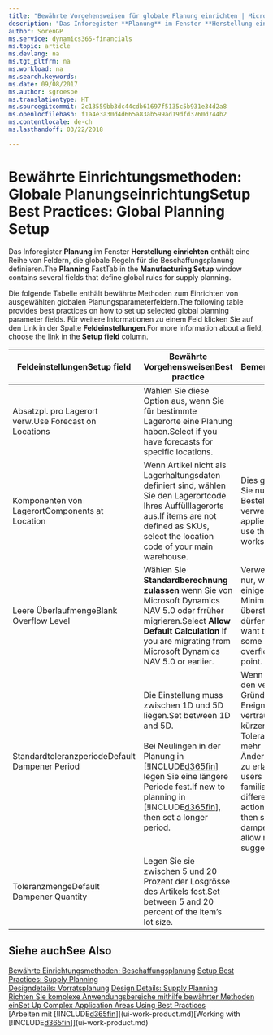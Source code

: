 ```yaml
---
title: "Bewährte Vorgehensweisen für globale Planung einrichten | Microsoft Docs"
description: "Das Inforegister **Planung** im Fenster **Herstellung einrichten** enthält eine Reihe von Feldern, die globale Regeln für die Beschaffungsplanung definieren."
author: SorenGP
ms.service: dynamics365-financials
ms.topic: article
ms.devlang: na
ms.tgt_pltfrm: na
ms.workload: na
ms.search.keywords: 
ms.date: 09/08/2017
ms.author: sgroespe
ms.translationtype: HT
ms.sourcegitcommit: 2c13559bb3dc44cdb61697f5135c5b931e34d2a8
ms.openlocfilehash: f1a4e3a30d4d665a83ab599ad19dfd3760d744b2
ms.contentlocale: de-ch
ms.lasthandoff: 03/22/2018

---
```

# <a name="setup-best-practices-global-planning-setup"></a><span data-ttu-id="1f455-103">Bewährte Einrichtungsmethoden: Globale Planungseinrichtung</span><span class="sxs-lookup"><span data-stu-id="1f455-103">Setup Best Practices: Global Planning Setup</span></span>
<span data-ttu-id="1f455-104">Das Inforegister **Planung** im Fenster **Herstellung einrichten** enthält eine Reihe von Feldern, die globale Regeln für die Beschaffungsplanung definieren.</span><span class="sxs-lookup"><span data-stu-id="1f455-104">The **Planning** FastTab in the **Manufacturing Setup** window contains several fields that define global rules for supply planning.</span></span>  

 <span data-ttu-id="1f455-105">Die folgende Tabelle enthält bewährte Methoden zum Einrichten von ausgewählten globalen Planungsparameterfeldern.</span><span class="sxs-lookup"><span data-stu-id="1f455-105">The following table provides best practices on how to set up selected global planning parameter fields.</span></span> <span data-ttu-id="1f455-106">Für weitere Informationen zu einem Feld klicken Sie auf den Link in der Spalte **Feldeinstellungen**.</span><span class="sxs-lookup"><span data-stu-id="1f455-106">For more information about a field, choose the link in the **Setup field** column.</span></span>  

|<span data-ttu-id="1f455-107">Feldeinstellungen</span><span class="sxs-lookup"><span data-stu-id="1f455-107">Setup field</span></span>|<span data-ttu-id="1f455-108">Bewährte Vorgehensweisen</span><span class="sxs-lookup"><span data-stu-id="1f455-108">Best practice</span></span>|<span data-ttu-id="1f455-109">Bemerkung</span><span class="sxs-lookup"><span data-stu-id="1f455-109">Comment</span></span>|  
|-----------------|-------------------|-------------|  
|<span data-ttu-id="1f455-110">Absatzpl. pro Lagerort verw.</span><span class="sxs-lookup"><span data-stu-id="1f455-110">Use Forecast on Locations</span></span>|<span data-ttu-id="1f455-111">Wählen Sie diese Option aus, wenn Sie für bestimmte Lagerorte eine Planung haben.</span><span class="sxs-lookup"><span data-stu-id="1f455-111">Select if you have forecasts for specific locations.</span></span>||  
|<span data-ttu-id="1f455-112">Komponenten von Lagerort</span><span class="sxs-lookup"><span data-stu-id="1f455-112">Components at Location</span></span>|<span data-ttu-id="1f455-113">Wenn Artikel nicht als Lagerhaltungsdaten definiert sind, wählen Sie den Lagerortcode Ihres Auffülllagerorts aus.</span><span class="sxs-lookup"><span data-stu-id="1f455-113">If items are not defined as SKUs, select the location code of your main warehouse.</span></span>|<span data-ttu-id="1f455-114">Dies gilt auch, wenn Sie nur den Bestellvorschlag verwenden.</span><span class="sxs-lookup"><span data-stu-id="1f455-114">This also applies if you only use the requisition worksheet.</span></span>|  
|<span data-ttu-id="1f455-115">Leere Überlaufmenge</span><span class="sxs-lookup"><span data-stu-id="1f455-115">Blank Overflow Level</span></span>|<span data-ttu-id="1f455-116">Wählen Sie **Standardberechnung zulassen** wenn Sie von Microsoft Dynamics NAV 5.0 oder frrüher migrieren.</span><span class="sxs-lookup"><span data-stu-id="1f455-116">Select **Allow Default Calculation** if you are migrating from Microsoft Dynamics NAV 5.0 or earlier.</span></span>|<span data-ttu-id="1f455-117">Verwenden Sie dies nur, wenn alle oder einige Artikel den Minimalbestand übersteigen dürfen.</span><span class="sxs-lookup"><span data-stu-id="1f455-117">Use only if you want to allow all or some of your items to overflow the reorder point.</span></span>|  
|<span data-ttu-id="1f455-118">Standardtoleranzperiode</span><span class="sxs-lookup"><span data-stu-id="1f455-118">Default Dampener Period</span></span>|<span data-ttu-id="1f455-119">Die Einstellung muss zwischen 1D und 5D liegen.</span><span class="sxs-lookup"><span data-stu-id="1f455-119">Set between 1D and 5D.</span></span><br /><br /> <span data-ttu-id="1f455-120">Bei Neulingen in der Planung in [!INCLUDE[d365fin](includes/d365fin_md.md)] legen Sie eine längere Periode fest.</span><span class="sxs-lookup"><span data-stu-id="1f455-120">If new to planning in [!INCLUDE[d365fin](includes/d365fin_md.md)], then set a longer period.</span></span>|<span data-ttu-id="1f455-121">Wenn Benutzer mit den verschiedenen Gründen für Ereignismeldungen vertraut sind, dann kürzen Sie die Toleranzperiode, um mehr Änderungsvorschläge zu erlauben.</span><span class="sxs-lookup"><span data-stu-id="1f455-121">When users are more familiar with the different reasons for action messages, then shorten the dampener period to allow more change suggestions.</span></span>|  
|<span data-ttu-id="1f455-122">Toleranzmenge</span><span class="sxs-lookup"><span data-stu-id="1f455-122">Default Dampener Quantity</span></span>|<span data-ttu-id="1f455-123">Legen Sie sie zwischen 5 und 20 Prozent der Losgrösse des Artikels fest.</span><span class="sxs-lookup"><span data-stu-id="1f455-123">Set between 5 and 20 percent of the item’s lot size.</span></span>||  

## <a name="see-also"></a><span data-ttu-id="1f455-124">Siehe auch</span><span class="sxs-lookup"><span data-stu-id="1f455-124">See Also</span></span>  
 <span data-ttu-id="1f455-125">[Bewährte Einrichtungsmethoden: Beschaffungsplanung](setup-best-practices-supply-planning.md) </span><span class="sxs-lookup"><span data-stu-id="1f455-125">[Setup Best Practices: Supply Planning](setup-best-practices-supply-planning.md) </span></span>  
 <span data-ttu-id="1f455-126">[Designdetails: Vorratsplanung](design-details-supply-planning.md) </span><span class="sxs-lookup"><span data-stu-id="1f455-126">[Design Details: Supply Planning](design-details-supply-planning.md) </span></span>  
 [<span data-ttu-id="1f455-127">Richten Sie komplexe Anwendungsbereiche mithilfe bewährter Methoden ein</span><span class="sxs-lookup"><span data-stu-id="1f455-127">Set Up Complex Application Areas Using Best Practices</span></span>](set-up-complex-application-areas-using-best-practices.md)  
 <span data-ttu-id="1f455-128">[Arbeiten mit [!INCLUDE[d365fin](includes/d365fin_md.md)]](ui-work-product.md)</span><span class="sxs-lookup"><span data-stu-id="1f455-128">[Working with [!INCLUDE[d365fin](includes/d365fin_md.md)]](ui-work-product.md)</span></span>


